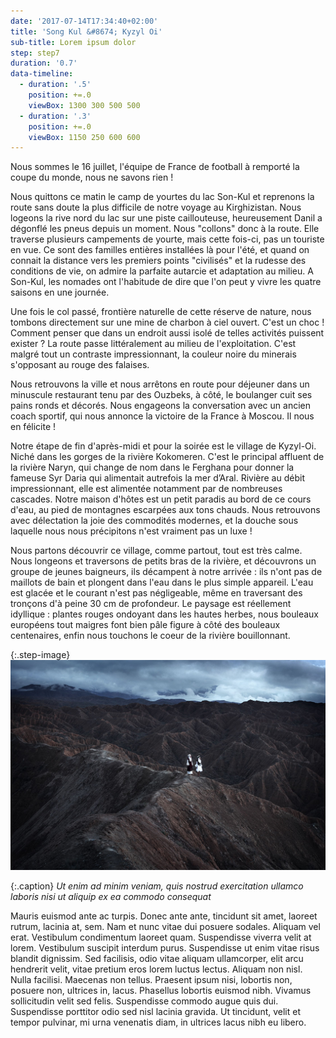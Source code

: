```yaml
---
date: '2017-07-14T17:34:40+02:00'
title: 'Song Kul &#8674; Kyzyl Oi'
sub-title: Lorem ipsum dolor
step: step7
duration: '0.7'
data-timeline:
  - duration: '.5'
    position: +=.0
    viewBox: 1300 300 500 500
  - duration: '.3'
    position: +=.0
    viewBox: 1150 250 600 600
---
```

Nous sommes le 16 juillet, l'équipe de France de football à remporté la coupe du monde, nous ne savons rien !

Nous quittons ce matin le camp de yourtes du lac Son-Kul et reprenons la route sans doute la plus difficile de notre voyage au Kirghizistan. Nous logeons la rive nord du lac sur une piste caillouteuse, heureusement Danil a dégonflé les pneus depuis un moment. Nous "collons" donc à la route. Elle traverse plusieurs campements de yourte, mais cette fois-ci, pas un touriste en vue. Ce sont des familles entières installées là pour l'été, et quand on connait la distance vers les premiers points "civilisés" et la rudesse des conditions de vie, on admire la parfaite autarcie et adaptation au milieu. A Son-Kul, les nomades ont l'habitude de dire que l'on peut y vivre les quatre saisons en une journée. 

Une fois le col passé, frontière naturelle de cette réserve de nature, nous tombons directement sur une mine de charbon à ciel ouvert. C'est un choc ! Comment penser que dans un endroit aussi isolé de telles activités puissent exister ? La route passe littéralement au milieu de l'exploitation. C'est malgré tout un contraste impressionnant, la couleur noire du minerais s'opposant au rouge des falaises.

Nous retrouvons la ville et nous arrêtons en route pour déjeuner dans un minuscule restaurant tenu par des Ouzbeks, à côté, le boulanger cuit ses pains ronds et décorés. Nous engageons la conversation avec un ancien coach sportif, qui nous annonce la victoire de la France à Moscou. Il nous en félicite !

Notre étape de fin d'après-midi et pour la soirée est le village de Kyzyl-Oi. Niché dans les gorges de la rivière Kokomeren. C'est le principal affluent de la rivière Naryn, qui change de nom dans le Ferghana pour donner la fameuse Syr Daria qui alimentait autrefois la mer d’Aral. Rivière au débit impressionnant, elle est alimentée notamment par de nombreuses cascades. Notre maison d'hôtes est un petit paradis au bord de ce cours d'eau, au pied de montagnes escarpées aux tons chauds. Nous retrouvons avec délectation la joie des commodités modernes, et la douche sous laquelle nous nous précipitons n'est vraiment pas un luxe ! 

Nous partons découvrir ce village, comme partout, tout est très calme. Nous longeons et traversons de petits bras de la rivière, et découvrons un groupe de jeunes baigneurs, ils décampent à notre arrivée : ils n'ont pas de maillots de bain et plongent dans l'eau dans le plus simple appareil. L'eau est glacée et le courant n'est pas négligeable, même en traversant des tronçons d'à peine 30 cm de profondeur. Le paysage est réellement idyllique : plantes rouges ondoyant dans les hautes herbes, nous bouleaux européens tout maigres font bien pâle figure à côté des bouleaux centenaires, enfin nous touchons le coeur de la rivière bouillonnant.





{:.step-image}
[![](/assets/img/uploads/kirghyzstan.jpeg)](/assets/img/uploads/kirghyzstan.jpeg "kirghyzstan")

{:.caption}
_Ut enim ad minim veniam, quis nostrud exercitation ullamco laboris nisi ut aliquip ex ea commodo consequat_

Mauris euismod ante ac turpis. Donec ante ante, tincidunt sit amet, laoreet rutrum, lacinia at, sem. Nam et nunc vitae dui posuere sodales. Aliquam vel erat. Vestibulum condimentum laoreet quam. Suspendisse viverra velit at lorem. Vestibulum suscipit interdum purus. Suspendisse ut enim vitae risus blandit dignissim. Sed facilisis, odio vitae aliquam ullamcorper, elit arcu hendrerit velit, vitae pretium eros lorem luctus lectus. Aliquam non nisl. Nulla facilisi. Maecenas non tellus. Praesent ipsum nisi, lobortis non, posuere non, ultrices in, lacus. Phasellus lobortis euismod nibh. Vivamus sollicitudin velit sed felis. Suspendisse commodo augue quis dui. Suspendisse porttitor odio sed nisl lacinia gravida. Ut tincidunt, velit et tempor pulvinar, mi urna venenatis diam, in ultrices lacus nibh eu libero.
